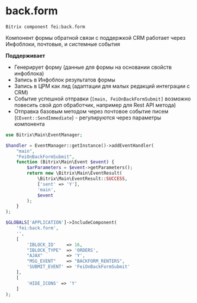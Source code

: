# back.form
`Bitrix component fei:back.form`

Компонент формы обратной связи с поддержкой CRM работает через Инфоблоки, почтовые, и системные события

**Поддерживает**
- Генерирует форму (данные для формы на основании свойств инфоблока)
- Запись в Инфоблок результатов формы
- Запись в ЦРМ как лид (адаптации для малых редакций интеграции с CRM)
- Событие успешной отправки (`[main, FeiOnBackFormSubmit]` возможно повесить свой доп обработчик, например для Rest API метода)
- Отправка базовым методом через почтовое событие писем (`CEvent::SendImmediate`) - регулируются через параметры компонента

```php
use Bitrix\Main\EventManager;

$handler = EventManager::getInstance()->addEventHandler(
    "main",
    "FeiOnBackFormSubmit",
    function (Bitrix\Main\Event $event) {
        $arParameters = $event->getParameters();
        return new \Bitrix\Main\EventResult(
            \Bitrix\Main\EventResult::SUCCESS,
            ['sent' => 'Y'],
            'main',
            $event
        );
    }
);
````
```php
$GLOBALS['APPLICATION']->IncludeComponent(
	'fei:back.form',
	'',
	[
		'IBLOCK_ID'    => 16,
		"IBLOCK_TYPE"  => 'ORDERS',
		"AJAX"         => 'Y',
		"MSG_EVENT"    => "BACKFORM_RENTERS",
		'SUBMIT_EVENT' => 'FeiOnBackFormSubmit'
	],
	[
		'HIDE_ICONS' => 'Y'
	]
);
````
